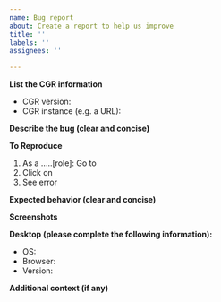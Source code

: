 ```yaml
---
name: Bug report
about: Create a report to help us improve
title: ''
labels: ''
assignees: ''

---
```


**List the CGR information**
- CGR version:
- CGR instance (e.g. a URL):

**Describe the bug (clear and concise)**


**To Reproduce**
1. As a .....[role]: Go to 
2. Click on 
3. See error

**Expected behavior (clear and concise)**


**Screenshots**


**Desktop (please complete the following information):**
 - OS: 
 - Browser:
 - Version:

**Additional context (if any)**
